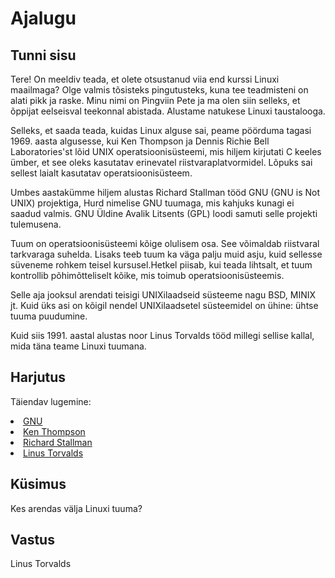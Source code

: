 ﻿# Ajalugu

## Tunni sisu

Tere! On meeldiv teada, et olete otsustanud viia end kurssi Linuxi maailmaga? Olge valmis tõsisteks pingutusteks, kuna tee teadmisteni on alati pikk ja raske. Minu nimi on Pingviin Pete ja ma olen siin selleks, et õppijat eelseisval teekonnal abistada. Alustame natukese Linuxi taustalooga.

Selleks, et saada teada, kuidas Linux alguse sai, peame pöörduma tagasi 1969. aasta algusesse, kui Ken Thompson ja Dennis Richie Bell Laboratories'st lõid UNIX operatsioonisüsteemi, mis hiljem kirjutati C keeles ümber, et see oleks kasutatav erinevatel riistvaraplatvormidel. Lõpuks sai sellest laialt kasutatav operatsioonisüsteem.

Umbes aastakümme hiljem alustas Richard Stallman tööd GNU (GNU is Not UNIX) projektiga, Hurd nimelise GNU tuumaga, mis kahjuks kunagi ei saadud valmis. GNU Üldine Avalik Litsents (GPL) loodi samuti selle projekti tulemusena.

Tuum on operatsioonisüsteemi kõige olulisem osa. See võimaldab riistvaral tarkvaraga suhelda. Lisaks teeb tuum ka väga palju muid asju, kuid sellesse süveneme rohkem teisel kursusel.Hetkel piisab, kui teada lihtsalt, et tuum kontrollib põhimõtteliselt kõike, mis toimub operatsioonisüsteemis.

Selle aja jooksul arendati teisigi UNIXilaadseid süsteeme nagu BSD, MINIX jt. Kuid üks asi on kõigil nendel UNIXilaadsetel süsteemidel on ühine: ühtse tuuma puudumine.

Kuid siis 1991. aastal alustas noor Linus Torvalds tööd millegi sellise kallal, mida täna teame Linuxi tuumana.

## Harjutus

Täiendav lugemine:
<li><a href='https://et.wikipedia.org/wiki/GNU'>GNU</a></li>
<li><a href='https://et.wikipedia.org/wiki/Ken_Thompson'>Ken Thompson</a></li>
<li><a href='https://et.wikipedia.org/wiki/Richard_Stallman'>Richard Stallman</a></li>
<li><a href='https://et.wikipedia.org/wiki/Linus_Torvalds'>Linus Torvalds</a></li>

## Küsimus

Kes arendas välja Linuxi tuuma?

## Vastus

Linus Torvalds

